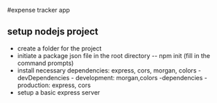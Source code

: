 #expense tracker app

## setup nodejs project

- create a folder for the project
- initiate a package json file in the root directory
  -- npm init (fill in the command prompts)
- install necessary dependencies: express, cors, morgan, colors
  -devDependencies - development: morgan,colors
  -dependencies - production: express, cors
- setup a basic express server
